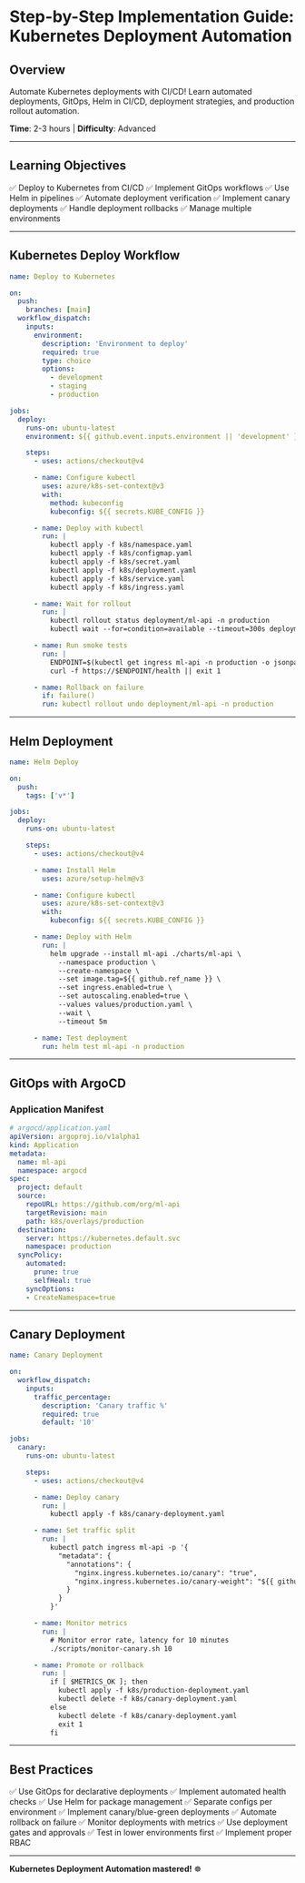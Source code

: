 # Step-by-Step Implementation Guide: Kubernetes Deployment Automation

## Overview

Automate Kubernetes deployments with CI/CD! Learn automated deployments, GitOps, Helm in CI/CD, deployment strategies, and production rollout automation.

**Time**: 2-3 hours | **Difficulty**: Advanced

---

## Learning Objectives

✅ Deploy to Kubernetes from CI/CD
✅ Implement GitOps workflows
✅ Use Helm in pipelines
✅ Automate deployment verification
✅ Implement canary deployments
✅ Handle deployment rollbacks
✅ Manage multiple environments

---

## Kubernetes Deploy Workflow

```.github/workflows/deploy.yml
name: Deploy to Kubernetes

on:
  push:
    branches: [main]
  workflow_dispatch:
    inputs:
      environment:
        description: 'Environment to deploy'
        required: true
        type: choice
        options:
          - development
          - staging
          - production

jobs:
  deploy:
    runs-on: ubuntu-latest
    environment: ${{ github.event.inputs.environment || 'development' }}

    steps:
      - uses: actions/checkout@v4

      - name: Configure kubectl
        uses: azure/k8s-set-context@v3
        with:
          method: kubeconfig
          kubeconfig: ${{ secrets.KUBE_CONFIG }}

      - name: Deploy with kubectl
        run: |
          kubectl apply -f k8s/namespace.yaml
          kubectl apply -f k8s/configmap.yaml
          kubectl apply -f k8s/secret.yaml
          kubectl apply -f k8s/deployment.yaml
          kubectl apply -f k8s/service.yaml
          kubectl apply -f k8s/ingress.yaml

      - name: Wait for rollout
        run: |
          kubectl rollout status deployment/ml-api -n production
          kubectl wait --for=condition=available --timeout=300s deployment/ml-api -n production

      - name: Run smoke tests
        run: |
          ENDPOINT=$(kubectl get ingress ml-api -n production -o jsonpath='{.status.loadBalancer.ingress[0].hostname}')
          curl -f https://$ENDPOINT/health || exit 1

      - name: Rollback on failure
        if: failure()
        run: kubectl rollout undo deployment/ml-api -n production
```

---

## Helm Deployment

```.github/workflows/helm-deploy.yml
name: Helm Deploy

on:
  push:
    tags: ['v*']

jobs:
  deploy:
    runs-on: ubuntu-latest

    steps:
      - uses: actions/checkout@v4

      - name: Install Helm
        uses: azure/setup-helm@v3

      - name: Configure kubectl
        uses: azure/k8s-set-context@v3
        with:
          kubeconfig: ${{ secrets.KUBE_CONFIG }}

      - name: Deploy with Helm
        run: |
          helm upgrade --install ml-api ./charts/ml-api \
            --namespace production \
            --create-namespace \
            --set image.tag=${{ github.ref_name }} \
            --set ingress.enabled=true \
            --set autoscaling.enabled=true \
            --values values/production.yaml \
            --wait \
            --timeout 5m

      - name: Test deployment
        run: helm test ml-api -n production
```

---

## GitOps with ArgoCD

### Application Manifest

```yaml
# argocd/application.yaml
apiVersion: argoproj.io/v1alpha1
kind: Application
metadata:
  name: ml-api
  namespace: argocd
spec:
  project: default
  source:
    repoURL: https://github.com/org/ml-api
    targetRevision: main
    path: k8s/overlays/production
  destination:
    server: https://kubernetes.default.svc
    namespace: production
  syncPolicy:
    automated:
      prune: true
      selfHeal: true
    syncOptions:
    - CreateNamespace=true
```

---

## Canary Deployment

```.github/workflows/canary.yml
name: Canary Deployment

on:
  workflow_dispatch:
    inputs:
      traffic_percentage:
        description: 'Canary traffic %'
        required: true
        default: '10'

jobs:
  canary:
    runs-on: ubuntu-latest

    steps:
      - uses: actions/checkout@v4

      - name: Deploy canary
        run: |
          kubectl apply -f k8s/canary-deployment.yaml

      - name: Set traffic split
        run: |
          kubectl patch ingress ml-api -p '{
            "metadata": {
              "annotations": {
                "nginx.ingress.kubernetes.io/canary": "true",
                "nginx.ingress.kubernetes.io/canary-weight": "${{ github.event.inputs.traffic_percentage }}"
              }
            }
          }'

      - name: Monitor metrics
        run: |
          # Monitor error rate, latency for 10 minutes
          ./scripts/monitor-canary.sh 10

      - name: Promote or rollback
        run: |
          if [ $METRICS_OK ]; then
            kubectl apply -f k8s/production-deployment.yaml
            kubectl delete -f k8s/canary-deployment.yaml
          else
            kubectl delete -f k8s/canary-deployment.yaml
            exit 1
          fi
```

---

## Best Practices

✅ Use GitOps for declarative deployments
✅ Implement automated health checks
✅ Use Helm for package management
✅ Separate configs per environment
✅ Implement canary/blue-green deployments
✅ Automate rollback on failure
✅ Monitor deployments with metrics
✅ Use deployment gates and approvals
✅ Test in lower environments first
✅ Implement proper RBAC

---

**Kubernetes Deployment Automation mastered!** ☸️
